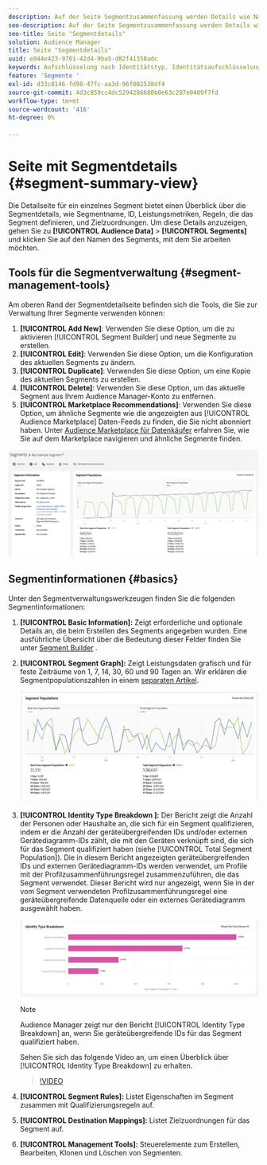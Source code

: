 ```yaml
---
description: Auf der Seite Segmentzusammenfassung werden Details wie Name, Eigenschaften im Segment, Regeln, Leistungsdaten und Informationen zur Zielzuordnung angezeigt.
seo-description: Auf der Seite Segmentzusammenfassung werden Details wie Name, Eigenschaften im Segment, Regeln, Leistungsdaten und Informationen zur Zielzuordnung angezeigt.
seo-title: Seite "Segmentdetails"
solution: Audience Manager
title: Seite "Segmentdetails"
uuid: e844e423-9701-42d4-9ba5-d82f41358adc
keywords: Aufschlüsselung nach Identitätstyp, Identitätsaufschlüsselung, Berichte zur Zielgruppenidentität, geräteübergreifend, geräteübergreifende ID, Geräte-ID
feature: 'Segmente '
exl-id: d33c8146-fd98-47fc-aa3d-96f002538df4
source-git-commit: 4d3c859cc4dc5294286680b0e63c287e0409f7fd
workflow-type: tm+mt
source-wordcount: '416'
ht-degree: 0%

---
```


# Seite mit Segmentdetails {#segment-summary-view}

Die Detailseite für ein einzelnes Segment bietet einen Überblick über die Segmentdetails, wie Segmentname, ID, Leistungsmetriken, Regeln, die das Segment definieren, und Zielzuordnungen. Um diese Details anzuzeigen, gehen Sie zu **[!UICONTROL Audience Data]** > **[!UICONTROL Segments]** und klicken Sie auf den Namen des Segments, mit dem Sie arbeiten möchten.

## Tools für die Segmentverwaltung {#segment-management-tools}

Am oberen Rand der Segmentdetailseite befinden sich die Tools, die Sie zur Verwaltung Ihrer Segmente verwenden können:

1. **[!UICONTROL Add New]**: Verwenden Sie diese Option, um die zu aktivieren  [!UICONTROL Segment Builder] und neue Segmente zu erstellen.
2. **[!UICONTROL Edit]**: Verwenden Sie diese Option, um die Konfiguration des aktuellen Segments zu ändern.
3. **[!UICONTROL Duplicate]**: Verwenden Sie diese Option, um eine Kopie des aktuellen Segments zu erstellen.
4. **[!UICONTROL Delete]**: Verwenden Sie diese Option, um das aktuelle Segment aus Ihrem Audience Manager-Konto zu entfernen.
5. **[!UICONTROL Marketplace Recommendations]**: Verwenden Sie diese Option, um ähnliche Segmente wie die angezeigten aus  [!UICONTROL Audience Marketplace] Daten-Feeds zu finden, die Sie nicht abonniert haben. Unter [Audience Marketplace für Datenkäufer](../audience-marketplace/marketplace-data-buyers/marketplace-data-buyers.md) erfahren Sie, wie Sie auf dem Marketplace navigieren und ähnliche Segmente finden.

![basic-segment-information](assets/basic-segment-information.png)

## Segmentinformationen {#basics}

Unter den Segmentverwaltungswerkzeugen finden Sie die folgenden Segmentinformationen:

1. **[!UICONTROL Basic Information]:** Zeigt erforderliche und optionale Details an, die beim Erstellen des Segments angegeben wurden. Eine ausführliche Übersicht über die Bedeutung dieser Felder finden Sie unter [Segment Builder](segment-builder.md) .
2. **[!UICONTROL Segment Graph]:** Zeigt Leistungsdaten grafisch und für feste Zeiträume von 1, 7, 14, 30, 60 und 90 Tagen an. Wir erklären die Segmentpopulationszahlen in einem [separaten Artikel](../../features/segments/segment-builder-data.md).

   ![segments-graph](assets/segment-graph.png)

3. **[!UICONTROL Identity Type Breakdown ]:** Der Bericht zeigt die Anzahl der Personen oder Haushalte an, die sich für ein Segment qualifizieren, indem er die Anzahl der geräteübergreifenden IDs und/oder externen Gerätediagramm-IDs zählt, die mit den Geräten verknüpft sind, die sich für das Segment qualifiziert haben (siehe  [!UICONTROL Total Segment Population]). Die in diesem Bericht angezeigten geräteübergreifenden IDs und externen Gerätediagramm-IDs werden verwendet, um Profile mit der Profilzusammenführungsregel zusammenzuführen, die das Segment verwendet. Dieser Bericht wird nur angezeigt, wenn Sie in der vom Segment verwendeten Profilzusammenführungsregel eine geräteübergreifende Datenquelle oder ein externes Gerätediagramm ausgewählt haben.

   ![segments-graph](assets/segment-type.png)

   >[!NOTE]
   >
   >Audience Manager zeigt nur den Bericht [!UICONTROL Identity Type Breakdown] an, wenn Sie geräteübergreifende IDs für das Segment qualifiziert haben.

   Sehen Sie sich das folgende Video an, um einen Überblick über [!UICONTROL Identity Type Breakdown] zu erhalten.
   >[!VIDEO](https://video.tv.adobe.com/v/27977/)

4. **[!UICONTROL Segment Rules]:** Listet Eigenschaften im Segment zusammen mit Qualifizierungsregeln auf.
5. **[!UICONTROL Destination Mappings]:** Listet Zielzuordnungen für das Segment auf.
6. **[!UICONTROL Management Tools]:** Steuerelemente zum Erstellen, Bearbeiten, Klonen und Löschen von Segmenten.
